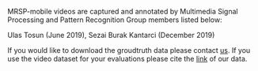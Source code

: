 MRSP-mobile videos are captured and annotated by Multimedia Signal Processing and Pattern Recognition Group members listed below:

Ulas Tosun (June 2019),
Sezai Burak Kantarci (December 2019)

If you would like to download the groudtruth data please contact [us](mailto::gunselb@itu.edu.tr). If you use the video dataset for your evaluations please cite the [link](https://github.com/msprITU/MobileTracking) of our data.  
